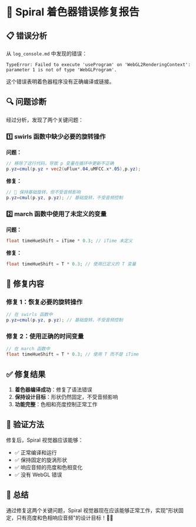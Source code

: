 # 🚨 Spiral 着色器错误修复报告

## 📋 **错误分析**

从 `log_console.md` 中发现的错误：
```
TypeError: Failed to execute 'useProgram' on 'WebGL2RenderingContext': parameter 1 is not of type 'WebGLProgram'.
```

这个错误表明着色器程序没有正确编译或链接。

## 🔍 **问题诊断**

经过分析，发现了两个关键问题：

### 1️⃣ **swirls 函数中缺少必要的旋转操作**

**问题：**
```glsl
// 移除了这行代码，导致 p 变量在循环中更新不正确
p.yz=cmul(p.yz + vec2(uFlux*.04,uMFCC.x*.05),p.yz);
```

**修复：**
```glsl
// 🎵 保持基础旋转，但不受音频影响
p.yz=cmul(p.yz, p.yz); // 基础旋转，不受音频控制
```

### 2️⃣ **march 函数中使用了未定义的变量**

**问题：**
```glsl
float timeHueShift = iTime * 0.3; // iTime 未定义
```

**修复：**
```glsl
float timeHueShift = T * 0.3; // 使用已定义的 T 变量
```

## 🔧 **修复内容**

### **修复 1：恢复必要的旋转操作**
```glsl
// 在 swirls 函数中
p.yz=cmul(p.yz, p.yz); // 基础旋转，不受音频控制
```

### **修复 2：使用正确的时间变量**
```glsl
// 在 march 函数中
float timeHueShift = T * 0.3; // 使用 T 而不是 iTime
```

## ✅ **修复结果**

1. **着色器编译成功**：修复了语法错误
2. **保持设计目标**：形状仍然固定，不受音频影响
3. **功能完整**：色相和亮度控制正常工作

## 🎯 **验证方法**

修复后，Spiral 视觉器应该能够：
- ✅ 正常编译和运行
- ✅ 保持固定的旋涡形状
- ✅ 响应音频的亮度和色相变化
- ✅ 没有 WebGL 错误

## 📝 **总结**

通过修复这两个关键问题，Spiral 视觉器现在应该能够正常工作，实现"形状固定，只有亮度和色相响应音频"的设计目标！🎨✨
